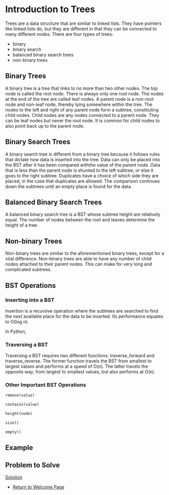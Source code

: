 # Introduction to Trees
Trees are a data structure that are similar to linked lists. They have pointers like linked lists do, but they are different in that they can be connected to many different nodes. 
There are four types of trees: 
- binary
- binary search
- balanced binary search trees
- non-binary trees

## Binary Trees
A binary tree is a tree that links to no more than two other nodes. The top node is called the root node. There is always only one root node. The nodes at the end of the tree are called leaf nodes. A parent node is a non-root node and non-leaf node, thereby lying somewhere within the tree. The nodes to the left and right of any parent node form a subtree, constituting child nodes. Child nodes are any nodes connected to a parent node. They can be leaf nodes but never the root node. It is common for child nodes to also point back up to the parent node.

## Binary Search Trees
A binary search tree is different from a binary tree because it follows rules that dictate how data is inserted into the tree. Data can only be placed into the BST after it has been compared withthe value of the parent node. Data that is less than the parent node is shunted to the left subtree, or else it goes to the right subtree. Duplicates have a choice of which side they are placed, in the case that duplicates are allowed. The comparison continues down the subtrees until an empty place is found for the data.

## Balanced Binary Search Trees
A balanced binary search tree is a BST whose subtree height are relatively equal. The number of nodes between the root and leaves determine the height of a tree.

## Non-binary Trees
Non-binary trees are similar to the aforementioned binary trees, except for a vital difference. Non-binary trees are able to have any number of child nodes attached to their parent nodes. This can make for very long and complicated subtrees.

## BST Operations
### Inserting into a BST
Insertion is a recursive operation where the subtrees are searched to find the next available place for the data to be inserted. Its performance equates to O(log n).

In Python, 
### Traversing a BST
Traversing a BST requires two different functions: traverse_forward and traverse_reverse. The former function travels the BST from smallest to largest values and performs at a speed of O(n). The latter travels the opposite way, from largest to smallest values, but also performs at O(n). 

### Other Important BST Operations
``` python
remove(value)
```

``` python
contains(value)
```

``` python
height(node)
```

``` python
size()
```

``` python
empty()
```
## Example
## Problem to Solve


[Solution](.py)
- [Return to Welcome Page](0-welcome.md)
